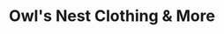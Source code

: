 ---
title: "Owl's Nest Clothing & More"
url: /johnson-city/owls-nest-clothing-and-more/
shop: charity
---